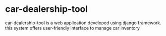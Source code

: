 # car-dealership-tool
car-dealership-tool is a web application developed using django framework. this system offers user-friendly interface to manage car inventory
